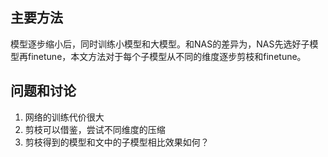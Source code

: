 ## 主要方法
模型逐步缩小后，同时训练小模型和大模型。和NAS的差异为，NAS先选好子模型再finetune，本文方法对于每个子模型从不同的维度逐步剪枝和finetune。
## 问题和讨论
1. 网络的训练代价很大
2. 剪枝可以借鉴，尝试不同维度的压缩
3. 剪枝得到的模型和文中的子模型相比效果如何？
